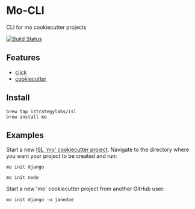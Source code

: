 # Mo-CLI
CLI for mo cookiecutter projects

[![Build Status](https://travis-ci.org/istrategylabs/mo-cli.svg?branch=master)](https://travis-ci.org/istrategylabs/mo-cli)

## Features
* [click](https://github.com/pallets/click)
* [cookiecutter](https://github.com/audreyr/cookiecutter)

## Install
```
brew tap istrategylabs/isl
brew install mo
```

## Examples
Start a new [ISL 'mo' cookiecutter project](https://github.com/istrategylabs?utf8=%E2%9C%93&query=mo).  Navigate to the directory where you want your project to be created and run:
```
mo init django
```
```
mo init node
```

Start a new 'mo' cookiecutter project from another GitHub user:
```
mo init django -u janedoe
```
